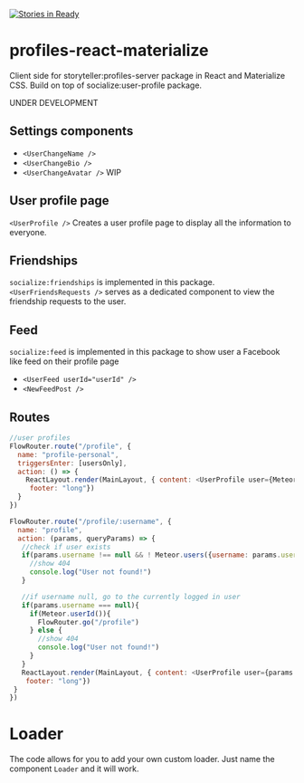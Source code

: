 [![Stories in Ready](https://badge.waffle.io/StorytellerCZ/meteor-profiles-server.png?label=ready&title=Ready)](https://waffle.io/StorytellerCZ/meteor-profiles-server)

# profiles-react-materialize

Client side for storyteller:profiles-server package in React and Materialize CSS. Build on top of socialize:user-profile package.

UNDER DEVELOPMENT

## Settings components

*   `<UserChangeName />`
*   `<UserChangeBio />`
*   `<UserChangeAvatar />` WIP

## User profile page

`<UserProfile />`
Creates a user profile page to display all the information to everyone.

## Friendships

`socialize:friendships` is implemented in this package.
`<UserFriendsRequests />` serves as a dedicated component to view the friendship requests to the user.


## Feed
`socialize:feed` is implemented in this package to show user a Facebook like feed on their profile page

*   `<UserFeed userId="userId" />`
*   `<NewFeedPost />`

## Routes

```js
//user profiles
FlowRouter.route("/profile", {
  name: "profile-personal",
  triggersEnter: [usersOnly],
  action: () => {
    ReactLayout.render(MainLayout, { content: <UserProfile user={Meteor.users.findOne(Meteor.userId())} />,
     footer: "long"})
  }
})

FlowRouter.route("/profile/:username", {
  name: "profile",
  action: (params, queryParams) => {
   //check if user exists
   if(params.username !== null && ! Meteor.users({username: params.username})){
     //show 404
     console.log("User not found!")
   }

   //if username null, go to the currently logged in user
   if(params.username === null){
     if(Meteor.userId()){
       FlowRouter.go("/profile")
     } else {
       //show 404
       console.log("User not found!")
     }
   }
   ReactLayout.render(MainLayout, { content: <UserProfile user={params.username} />,
    footer: "long"})
 }
})
```

Loader
=====
The code allows for you to add your own custom loader. Just name the component `Loader` and it will work.
